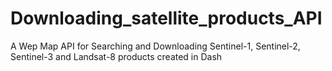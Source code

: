 # Downloading_satellite_products_API
A Wep Map API  for Searching and Downloading Sentinel-1, Sentinel-2, Sentinel-3 and Landsat-8 products created in Dash
